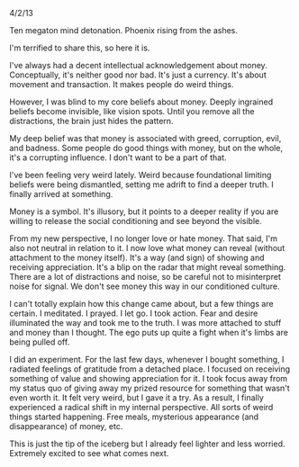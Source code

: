 4/2/13

Ten megaton mind detonation. Phoenix rising from the ashes.

I'm terrified to share this, so here it is. 

I've always had a decent intellectual acknowledgement about money. Conceptually, it's neither good nor bad. It's just a currency. It's about movement and transaction. It makes people do weird things.

However, I was blind to my core beliefs about money. Deeply ingrained beliefs become invisible, like vision spots. Until you remove all the distractions, the brain just hides the pattern.

My deep belief was that money is associated with greed, corruption, evil, and badness. Some people do good things with money, but on the whole, it's a corrupting influence. I don't want to be a part of that.

I've been feeling very weird lately. Weird because foundational limiting beliefs were being dismantled, setting me adrift to find a deeper truth. I finally arrived at something. 

Money is a symbol. It's illusory, but it points to a deeper reality if you are willing to release the social conditioning and see beyond the visible.

From my new perspective, I no longer love or hate money. That said, I'm also not neutral in relation to it. I now love what money can reveal (without attachment to the money itself). It's a way (and sign) of showing and receiving appreciation. It's a blip on the radar that might reveal something. There are a lot of distractions and noise, so be careful not to misinterpret noise for signal. We don't see money this way in our conditioned culture.

I can't totally explain how this change came about, but a few things are certain. I meditated. I prayed. I let go. I took action. Fear and desire illuminated the way and took me to the truth. I was more attached to stuff and money than I thought. The ego puts up quite a fight when it's limbs are being pulled off.

I did an experiment. For the last few days, whenever I bought something, I radiated feelings of gratitude from a detached place. I focused on receiving something of value and showing appreciation for it. I took focus away from my status quo of giving away my prized resource for something that wasn't even worth it. It felt very weird, but I gave it a try. As a result, I finally experienced a radical shift in my internal perspective. All sorts of weird things started happening. Free meals, mysterious appearance (and disappearance) of money, etc. 

This is just the tip of the iceberg but I already feel lighter and less worried. Extremely excited to see what comes next.